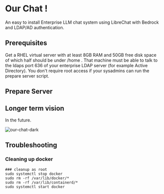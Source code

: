 # Our Chat !

An easy to install Enterprise LLM chat system using LibreChat with Bedrock and LDAP/AD authentication.

## Prerequisites 

Get a RHEL virtual server with at least 8GB RAM and 50GB free disk space of which half should be under /home . That machine must be able to talk to the ldaps port 636 of your enterprise LDAP server (for example Active Directory). You don't require root access if your sysadmins can run the prepare server script.

## Prepare Server 

## Longer term vision 

In the future. 

![our-chat-dark](https://github.com/dirkpetersen/our-chat/assets/1427719/6fbbc55d-8bf3-4c7f-8d09-990c3ee3c2e6)


## Troubleshooting 

### Cleaning up docker 

```
### cleanup as root
sudo systemctl stop docker
sudo rm -rf /var/lib/docker/*
sudo rm -rf /var/lib/containerd/*
sudo systemctl start docker
```